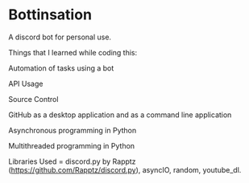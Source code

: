 # Bottinsation
A discord bot for personal use.

Things that I learned while coding this:

Automation of tasks using a bot

API Usage

Source Control

GitHub as a desktop application and as a command line application

Asynchronous programming in Python

Multithreaded programming in Python

Libraries Used = discord.py by Rapptz (https://github.com/Rapptz/discord.py), asyncIO, random, youtube_dl.

